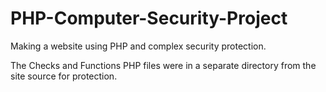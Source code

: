 # PHP-Computer-Security-Project
Making a website using PHP and complex security protection.

The Checks and Functions PHP files were in a separate directory from the site source for protection.

